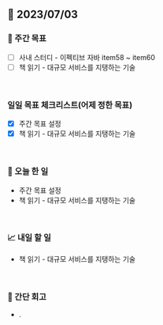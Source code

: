 ## 📅 2023/07/03


### 👏 주간 목표

- [ ] 사내 스터디 - 이펙티브 자바 item58 ~ item60
- [ ] 책 읽기 - 대규모 서비스를 지탱하는 기술

<br/>

### 일일 목표 체크리스트(어제 정한 목표)

- [x] 주간 목표 설정
- [x] 책 읽기 - 대규모 서비스를 지탱하는 기술

<br/>

### 💯 오늘 한 일

- 주간 목표 설정
- 책 읽기 - 대규모 서비스를 지탱하는 기술

<br/>

### 📈 내일 할 일

- 책 읽기 - 대규모 서비스를 지탱하는 기술

<br/>

### 🤔 간단 회고

- .
 
